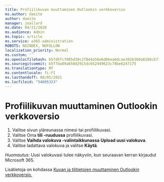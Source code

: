 ```yaml
---
title: Profiilikuvan muuttaminen Outlookin verkkoversio
ms.author: daeite
author: daeite
manager: joallard
ms.date: 04/21/2020
ms.audience: Admin
ms.topic: article
ms.service: o365-administration
ROBOTS: NOINDEX, NOFOLLOW
localization_priority: Normal
ms.custom: ''
ms.openlocfilehash: b57d5fc7085d38c2f844a56e6d06ea6dcae3026360a8288cb73baed5d1280a05
ms.sourcegitcommit: b5f7da89a650d2915dc652449623c78be6247175
ms.translationtype: MT
ms.contentlocale: fi-FI
ms.lasthandoff: 08/05/2021
ms.locfileid: "54095323"
---
```

# <a name="change-your-profile-picture-in-outlook-on-the-web"></a>Profiilikuvan muuttaminen Outlookin verkkoversio

1. Valitse sivun yläreunassa nimesi tai profiilikuvasi.
1. Valitse Oma **tili -ruudussa** profiilikuvasi.
1. Valitse **Vaihda valokuva -valintaikkunassa** **Upload uusi valokuva**.
1. Valitse ladattava valokuva ja valitse **Käytä**.

*Huomautus:* Uusi valokuvasi tulee näkyviin, kun seuraavan kerran kirjaudut Microsoft 365.

Lisätietoja on kohdassa [Kuvan ja tilitietojen muuttaminen Outlookin verkkoversio.](https://support.office.com/article/b2dbb289-851d-4bed-93c3-3e136f5659ec)
